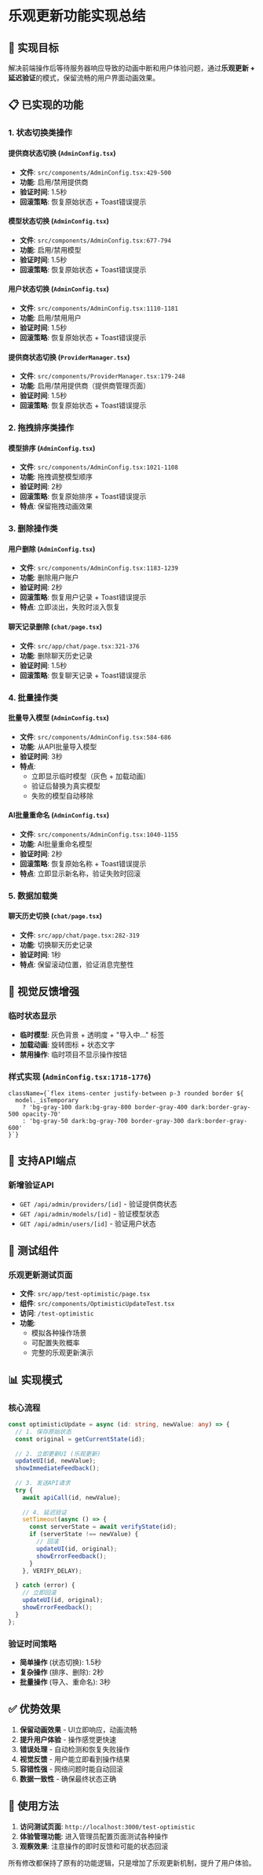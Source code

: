 # 乐观更新功能实现总结

## 🎯 实现目标

解决前端操作后等待服务器响应导致的动画中断和用户体验问题，通过**乐观更新 + 延迟验证**的模式，保留流畅的用户界面动画效果。

## 📋 已实现的功能

### 1. **状态切换类操作**

#### 提供商状态切换 (`AdminConfig.tsx`)
- **文件**: `src/components/AdminConfig.tsx:429-500`
- **功能**: 启用/禁用提供商
- **验证时间**: 1.5秒
- **回滚策略**: 恢复原始状态 + Toast错误提示

#### 模型状态切换 (`AdminConfig.tsx`)
- **文件**: `src/components/AdminConfig.tsx:677-794`
- **功能**: 启用/禁用模型
- **验证时间**: 1.5秒
- **回滚策略**: 恢复原始状态 + Toast错误提示

#### 用户状态切换 (`AdminConfig.tsx`)
- **文件**: `src/components/AdminConfig.tsx:1110-1181`
- **功能**: 启用/禁用用户
- **验证时间**: 1.5秒
- **回滚策略**: 恢复原始状态 + Toast错误提示

#### 提供商状态切换 (`ProviderManager.tsx`)
- **文件**: `src/components/ProviderManager.tsx:179-248`
- **功能**: 启用/禁用提供商（提供商管理页面）
- **验证时间**: 1.5秒
- **回滚策略**: 恢复原始状态 + Toast错误提示

### 2. **拖拽排序类操作**

#### 模型排序 (`AdminConfig.tsx`)
- **文件**: `src/components/AdminConfig.tsx:1021-1108`
- **功能**: 拖拽调整模型顺序
- **验证时间**: 2秒
- **回滚策略**: 恢复原始排序 + Toast错误提示
- **特点**: 保留拖拽动画效果

### 3. **删除操作类**

#### 用户删除 (`AdminConfig.tsx`)
- **文件**: `src/components/AdminConfig.tsx:1183-1239`
- **功能**: 删除用户账户
- **验证时间**: 2秒
- **回滚策略**: 恢复用户记录 + Toast错误提示
- **特点**: 立即淡出，失败时淡入恢复

#### 聊天记录删除 (`chat/page.tsx`)
- **文件**: `src/app/chat/page.tsx:321-376`
- **功能**: 删除聊天历史记录
- **验证时间**: 1.5秒
- **回滚策略**: 恢复聊天记录 + Toast错误提示

### 4. **批量操作类**

#### 批量导入模型 (`AdminConfig.tsx`)
- **文件**: `src/components/AdminConfig.tsx:584-686`
- **功能**: 从API批量导入模型
- **验证时间**: 3秒
- **特点**: 
  - 立即显示临时模型（灰色 + 加载动画）
  - 验证后替换为真实模型
  - 失败的模型自动移除

#### AI批量重命名 (`AdminConfig.tsx`)
- **文件**: `src/components/AdminConfig.tsx:1040-1155`
- **功能**: AI批量重命名模型
- **验证时间**: 2秒
- **回滚策略**: 恢复原始名称 + Toast错误提示
- **特点**: 立即显示新名称，验证失败时回滚

### 5. **数据加载类**

#### 聊天历史切换 (`chat/page.tsx`)
- **文件**: `src/app/chat/page.tsx:282-319`
- **功能**: 切换聊天历史记录
- **验证时间**: 1秒
- **特点**: 保留滚动位置，验证消息完整性

## 🎨 视觉反馈增强

### 临时状态显示
- **临时模型**: 灰色背景 + 透明度 + "导入中..." 标签
- **加载动画**: 旋转图标 + 状态文字
- **禁用操作**: 临时项目不显示操作按钮

### 样式实现 (`AdminConfig.tsx:1718-1776`)
```tsx
className={`flex items-center justify-between p-3 rounded border ${
  model._isTemporary 
    ? 'bg-gray-100 dark:bg-gray-800 border-gray-400 dark:border-gray-500 opacity-70' 
    : 'bg-gray-50 dark:bg-gray-700 border-gray-300 dark:border-gray-600'
}`}
```

## 🔧 支持API端点

### 新增验证API
- `GET /api/admin/providers/[id]` - 验证提供商状态
- `GET /api/admin/models/[id]` - 验证模型状态  
- `GET /api/admin/users/[id]` - 验证用户状态

## 🧪 测试组件

### 乐观更新测试页面
- **文件**: `src/app/test-optimistic/page.tsx`
- **组件**: `src/components/OptimisticUpdateTest.tsx`
- **访问**: `/test-optimistic`
- **功能**: 
  - 模拟各种操作场景
  - 可配置失败概率
  - 完整的乐观更新演示

## 📊 实现模式

### 核心流程
```typescript
const optimisticUpdate = async (id: string, newValue: any) => {
  // 1. 保存原始状态
  const original = getCurrentState(id);
  
  // 2. 立即更新UI (乐观更新)
  updateUI(id, newValue);
  showImmediateFeedback();
  
  // 3. 发送API请求
  try {
    await apiCall(id, newValue);
    
    // 4. 延迟验证
    setTimeout(async () => {
      const serverState = await verifyState(id);
      if (serverState !== newValue) {
        // 回滚
        updateUI(id, original);
        showErrorFeedback();
      }
    }, VERIFY_DELAY);
    
  } catch (error) {
    // 立即回滚
    updateUI(id, original);
    showErrorFeedback();
  }
};
```

### 验证时间策略
- **简单操作** (状态切换): 1.5秒
- **复杂操作** (排序、删除): 2秒  
- **批量操作** (导入、重命名): 3秒

## ✅ 优势效果

1. **保留动画效果** - UI立即响应，动画流畅
2. **提升用户体验** - 操作感觉更快速
3. **错误处理** - 自动检测和恢复失败操作
4. **视觉反馈** - 用户能立即看到操作结果
5. **容错性强** - 网络问题时能自动回滚
6. **数据一致性** - 确保最终状态正确

## 🚀 使用方法

1. **访问测试页面**: `http://localhost:3000/test-optimistic`
2. **体验管理功能**: 进入管理员配置页面测试各种操作
3. **观察效果**: 注意操作的即时反馈和可能的状态回滚

所有修改都保持了原有的功能逻辑，只是增加了乐观更新机制，提升了用户体验。
